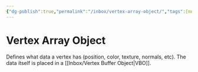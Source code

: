 ```yaml
---
{"dg-publish":true,"permalink":"/inbox/vertex-array-object/","tags":[null]}
---
```




# Vertex Array Object
Defines what data a vertex has (position, color, texture, normals, etc).
The data itself is placed in a [[Inbox/Vertex Buffer Object\|VBO]].
